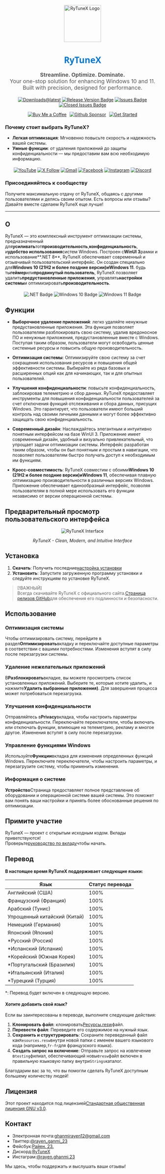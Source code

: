 <div align="center">
  <img src="https://github.com/user-attachments/assets/bc2beddd-99fe-4a50-b85f-0806b754a176" alt="RyTuneX Logo" width="120">
</div>

<h1 align="center" style="font-family: 'Segoe UI', sans-serif; font-weight: 600; color: #0078D4;">RyTuneX</h1>

<p align="center" style="font-size: 1.1rem; color: #555;">
  <strong>Streamline. Optimize. Dominate.</strong><br>
  Your one-stop solution for enhancing Windows 10 and 11. Built with precision, designed for performance.
</p>

<div align="center" style="margin: 20px 0;">
  
  [![Downloads@latest](https://img.shields.io/github/downloads/rayenghanmi/rytunex/total?style=for-the-badge)](https://github.com/rayenghanmi/rytunex/releases/latest/download/RyTuneX.Setup.zip)
  [![Release Version Badge](https://img.shields.io/github/v/release/rayenghanmi/rytunex?style=for-the-badge)](https://github.com/rayenghanmi/rytunex/releases)
  [![Issues Badge](https://img.shields.io/github/issues/rayenghanmi/rytunex?style=for-the-badge)](https://github.com/rayenghanmi/rytunex/issues)
  [![Closed Issues Badge](https://img.shields.io/github/issues-closed/rayenghanmi/rytunex?color=%238256d0&style=for-the-badge)](https://github.com/rayenghanmi/rytunex/issues?q=is%3Aissue+is%3Aclosed)<br>

<a href="https://www.buymeacoffee.com/rayen.ghanmi.22"><img src="https://img.shields.io/badge/Buy_Me_A_Coffee-FFDD00?style=for-the-badge&logo=buy-me-a-coffee&logoColor=black" alt="Buy Me a Coffee" style="margin-right: 10px;"></a><a href="https://github.com/sponsors/rayenghanmi"><img src="https://img.shields.io/badge/sponsor-30363D?style=for-the-badge&logo=GitHub-Sponsors&logoColor=#white" alt="Github Sponsor" style="margin-right: 10px;"></a><a href="https://github.com/rayenghanmi/RyTuneX/wiki/Installation"><img src="https://img.shields.io/badge/Get%20Started-RyTuneX-blue?style=for-the-badge" alt="Get Started"></a>

</div>

### Почему стоит выбрать RyTuneX?

-   **Легкая оптимизация**: Мгновенно повысьте скорость и надежность вашей системы.
-   **Умные функции**: от удаления приложений до защиты конфиденциальности — мы предоставим вам всю необходимую информацию.

<div align="center" style="margin: 20px 0;">
  <a href="https://youtube.com/@rayen.ghanmi.23?sub_confirmation=1"><img src="https://img.shields.io/badge/YouTube-FF0000?style=for-the-badge&logo=youtube&logoColor=white" alt="YouTube"></a>
  <a href="https://twitter.com/rayen_ghanmi_23"><img src="https://img.shields.io/badge/X-000000?style=for-the-badge&logo=x&logoColor=white" alt="X Follow"></a>
  <a href="mailto:ghanmirayen12@gmail.com"><img src="https://img.shields.io/badge/Gmail-D14836?style=for-the-badge&logo=gmail&logoColor=white" alt="Gmail"></a>
  <a href="https://www.facebook.com/rayen.ghanmi.23"><img src="https://img.shields.io/badge/Facebook-1877F2?style=for-the-badge&logo=facebook&logoColor=white" alt="Facebook"></a>
  <a href="https://www.instagram.com/rayen.ghanmi.23"><img src="https://img.shields.io/badge/Instagram-E4405F?style=for-the-badge&logo=instagram&logoColor=white" alt="Instagram"></a>
  <a href="https://discord.gg/gyBzyd364t"><img src="https://img.shields.io/badge/Discord-5865F2?style=for-the-badge&logo=discord&logoColor=white" alt="Discord"></a>
</div>

### Присоединяйтесь к сообществу

Получите максимальную отдачу от RyTuneX, общаясь с другими пользователями и делясь своим опытом. Есть вопросы или отзывы? Давайте вместе сделаем RyTuneX еще лучше!

* * *

## О

RyTuneX — это комплексный инструмент оптимизации системы, предназначенный для**усиливать**тот**производительность**,**конфиденциальность**, и**удобство использования**систем Windows. Построен с**WinUI 3**рамки и использование**.NET 8**, RyTuneX обеспечивает современный и отзывчивый пользовательский интерфейс. Он создан специально для**Windows 10 (21H2 и более поздние версии)**и**Windows 11**. будь ты**геймер**или**продвинутый пользователь**, RyTuneX позволяет удалить**предустановленные приложения**, управлять**настройки системы**и оптимизировать**производительность**.

<div align="center" style="margin: 20px 0;">
  <img src="https://img.shields.io/badge/.NET8-512BD4?style=for-the-badge&logo=dotnet&logoColor=white" alt=".NET Badge" />
  <img src="https://img.shields.io/badge/Windows_10-0078d7?style=for-the-badge&logo=windows-10&logoColor=white" alt="Windows 10 Badge" />
  <img src="https://img.shields.io/badge/Windows_11-0078d4?style=for-the-badge&logo=windows-11&logoColor=white" alt="Windows 11 Badge" />
</div>

## Функции

-   **Выборочное удаление приложений**: легко удаляйте ненужные предустановленные приложения. Эта функция позволяет пользователям разблокировать свою систему, удалив вредоносное ПО и ненужные приложения, предустановленные вместе с Windows. Поступая таким образом, пользователи могут освободить ценные системные ресурсы и повысить общую производительность.

-   **Оптимизация системы**: Оптимизируйте свою систему за счет сокращения использования ресурсов и повышения общей эффективности системы. Выбирайте из ряда базовых и расширенных опций как для начинающих, так и для опытных пользователей.

-   **Улучшения конфиденциальности**: повысьте конфиденциальность, заблокировав телеметрию и сбор данных. RyTuneX предоставляет инструменты для повышения конфиденциальности пользователей за счет отключения функций отслеживания и сбора данных, присущих Windows. Это гарантирует, что пользователи имеют больший контроль над своими личными данными и могут более эффективно защищать свою конфиденциальность.

-   **Современный дизайн**: Наслаждайтесь элегантным и интуитивно понятным интерфейсом на базе WinUI 3. Приложение имеет современный дизайн, удобный и визуально привлекательный, что упрощает задачи оптимизации системы. Интерфейс разработан таким образом, чтобы он был понятным и простым в навигации, что позволяет пользователям быстро получать доступ к необходимым им функциям.

-   **Кросс-совместимость**: RyTuneX совместим с обоими**Windows 10 (21H2 и более поздние версии)**и**Windows 11**, обеспечивая плавную оптимизацию производительности в различных версиях Windows. Приложение обеспечивает единообразный интерфейс, позволяя пользователям в полной мере использовать его функции независимо от версии операционной системы.

## Предварительный просмотр пользовательского интерфейса

<div align="center">
  <picture>
    <source media="(prefers-color-scheme: dark)" srcset="https://github.com/user-attachments/assets/e8d2ad64-0401-4b1f-b7c9-c4fc09979459" />
    <source media="(prefers-color-scheme: light)" srcset="https://github.com/user-attachments/assets/86448dc8-49f8-4f80-ab6b-7c8da26e2d2f" />
    <img alt="RyTuneX Interface" src="https://github.com/user-attachments/assets/e8d2ad64-0401-4b1f-b7c9-c4fc09979459" />
  </picture>
  <p><em>RyTuneX - Clean, Modern, and Intuitive Interface</em></p>
</div>

## Установка

1.  **Скачать**: Получить последние[настройка установки](https://github.com/rayenghanmi/RyTuneX/releases/latest)
2.  **Установить**: Запустите загруженную программу установки и следуйте инструкциям по установке RyTuneX.

> [!ВАЖНЫЙ]  
> Всегда скачивайте RyTuneX с официального сайта.[Страница релизов GitHub](https://github.com/rayenghanmi/RyTuneX/releases)для обеспечения его подлинности и безопасности.

## Использование

### Оптимизация системы

Чтобы оптимизировать систему, перейдите в раздел**Оптимизировать**вкладку и переключайте доступные параметры в соответствии с вашими потребностями. Изменения вступят в силу после перезагрузки системы.

### Удаление нежелательных приложений

В**Разблокировать**вкладке, вы можете просмотреть список установленных приложений. Выберите те, которые хотите удалить, и нажмите**Удалить выбранные приложения)**. Для завершения процесса может потребоваться перезагрузка.

### Улучшения конфиденциальности

Отправляйтесь в**Privacy**вкладка, чтобы настроить параметры конфиденциальности. Переключайте переключатели, чтобы включать или отключать функции, влияющие на телеметрию, рекламу и многое другое. Изменения вступят в силу после перезагрузки.

### Управление функциями Windows

Используйте**Функции**вкладка для изменения определенных функций Windows. Переключите переключатели, чтобы настроить параметры, и перезагрузите систему, чтобы применить изменения.

### Информация о системе

**Устройство**Страница предоставляет полное представление об оборудовании и операционной системе вашей системы. Это поможет вам понять ваши настройки и принять более обоснованные решения по оптимизации.

## Примите участие

RyTuneX — проект с открытым исходным кодом. Вклады приветствуются!  
Проверьте[руководство по вкладу](https://github.com/rayenghanmi/RyTuneX/blob/main/CONTRIBUTING.md)чтобы начать.

## Перевод

#### В настоящее время RyTuneX поддерживает следующие языки:

| Язык                         | Статус перевода |
| ---------------------------- | --------------- |
| Английский (США)             | 100%            |
| Французский (Франция)        | 100%            |
| Арабский (Тунис)             | 100%            |
| Упрощенный китайский (Китай) | 100%            |
| Немецкий (Германия)          | 100%            |
| Японский (Япония)            | 100%            |
| \*Русский (Россия)           | 100%            |
| \*Испанский (Испания)        | 100%            |
| \*Корейский (Южная Корея)    | 100%            |
| \*Португальский (Бразилия)   | 100%            |
| \*Итальянский (Италия)       | 100%            |
| \*Турецкий (Турция)          | 100%            |

\*: Перевод будет включен в следующую версию.

#### Хотите добавить свой язык?

Если вы заинтересованы в переводе, выполните следующие действия:

1.  **Клонировать файл**: клонировать[Ресурсы.resw](../testing/Strings/en-us/Resources.resw)файл.
2.  **Перевести файл**: Переведите его содержимое на нужный язык.
3.  **Сохранить и структурировать**: Сохраните переведенный файл как`Resources.resw`внутри новой папки с именем вашего языкового кода (например,`fr-fr`для французского языка).
4.  **Создать запрос на включение**: Отправьте запрос на извлечение в`testing`филиал, обеспечивающий новые`resw`файл включен в правильную языковую папку внутри`Strings`каталог.

Благодарим вас за то, что вы помогли сделать RyTuneX доступным большему количеству людей!

## Лицензия

Этот проект находится под лицензией[Стандартная общественная лицензия GNU v3.0](https://github.com/rayenghanmi/RyTuneX/blob/main/LICENSE.md).

## Контакт

-   Электронная почта:[ghanmirayen12@gmail.com](mailto:ghanmirayen12@gmail.com)
-   Твиттер:[@rayen_ganmi_23](https://twitter.com/rayen_ghanmi_23)
-   Фейсбук:[Райен. 23.](https://www.facebook.com/rayen.ghanmi.23)
-   Дискорд:[RyTuneX](https://discord.gg/gyBzyd364t)
-   Инстаграм:[@rayen.ghanmi.23](https://instagram.com/rayen.ghanmi.23)

Мы здесь, чтобы поддержать и выслушать ваши отзывы!
